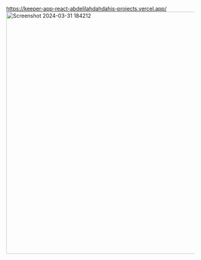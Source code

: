 https://keeper-app-react-abdelilahdahdahis-projects.vercel.app/
<img width="648" alt="Screenshot 2024-03-31 184212" src="https://github.com/abdelilahdahdahi/Keeper-App-React/assets/76753930/167a0be0-972f-4d4a-ae79-853894d8725a">
